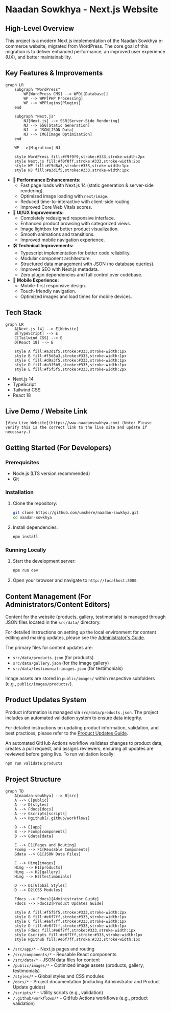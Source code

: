 # Naadan Sowkhya - Next.js Website

## High-Level Overview
This project is a modern Next.js implementation of the Naadan Sowkhya e-commerce website, migrated from WordPress. The core goal of this migration is to deliver enhanced performance, an improved user experience (UX), and better maintainability.

## Key Features & Improvements

```mermaid
graph LR
    subgraph "WordPress"
        WP[WordPress CMS] --> WPD[(Database)]
        WP --> WPP[PHP Processing]
        WP --> WPPlugins[Plugins]
    end
    
    subgraph "Next.js"
        NJ[Next.js] --> SSR[Server-Side Rendering]
        NJ --> SSG[Static Generation]
        NJ --> JSON[JSON Data]
        NJ --> IMG[Image Optimization]
    end
    
    WP -->|Migration| NJ
    
    style WordPress fill:#f9f9f9,stroke:#333,stroke-width:2px
    style Next.js fill:#f0f0ff,stroke:#333,stroke-width:2px
    style WP fill:#f5d8a3,stroke:#333,stroke-width:1px
    style NJ fill:#a3d1f5,stroke:#333,stroke-width:1px
```

-   **🚀 Performance Enhancements:**
    -   Fast page loads with Next.js 14 (static generation & server-side rendering).
    -   Optimized image loading with `next/image`.
    -   Reduced time-to-interactive with client-side routing.
    -   Improved Core Web Vitals scores.
-   **💅 UI/UX Improvements:**
    -   Completely redesigned responsive interface.
    -   Enhanced product browsing with categorized views.
    -   Image lightbox for better product visualization.
    -   Smooth animations and transitions.
    -   Improved mobile navigation experience.
-   **🛠️ Technical Improvements:**
    -   Typescript implementation for better code reliability.
    -   Modular component architecture.
    -   Structured data management with JSON (no database queries).
    -   Improved SEO with Next.js metadata.
    -   Zero plugin dependencies and full control over codebase.
-   **📱 Mobile Experience:**
    -   Mobile-first responsive design.
    -   Touch-friendly navigation.
    -   Optimized images and load times for mobile devices.

## Tech Stack

```mermaid
graph LR
    A[Next.js 14] --> E[Website]
    B[TypeScript] --> E
    C[Tailwind CSS] --> E
    D[React 18] --> E
    
    style A fill:#a3d1f5,stroke:#333,stroke-width:1px
    style B fill:#f5d8a3,stroke:#333,stroke-width:1px
    style C fill:#d9a3f5,stroke:#333,stroke-width:1px
    style D fill:#a3f5b9,stroke:#333,stroke-width:1px
    style E fill:#f5f5f5,stroke:#333,stroke-width:2px
```

-   Next.js 14
-   TypeScript
-   Tailwind CSS
-   React 18

## Live Demo / Website Link
`[View Live Website](https://www.naadansowkhya.com) (Note: Please verify this is the correct link to the live site and update if necessary.)`

## Getting Started (For Developers)

### Prerequisites
-   Node.js (LTS version recommended)
-   Git

### Installation
1.  Clone the repository:
    ```bash
    git clone https://github.com/umshere/naadan-sowkhya.git
    cd naadan-sowkhya
    ```
2.  Install dependencies:
    ```bash
    npm install
    ```

### Running Locally
1.  Start the development server:
    ```bash
    npm run dev
    ```
2.  Open your browser and navigate to `http://localhost:3000`.

## Content Management (For Administrators/Content Editors)
Content for the website (products, gallery, testimonials) is managed through JSON files located in the `src/data/` directory.

For detailed instructions on setting up the local environment for content editing and making updates, please see the [Administrator's Guide](docs/admin-guide.md).

The primary files for content updates are:
-   `src/data/products.json` (for products)
-   `src/data/gallery.json` (for the image gallery)
-   `src/data/testimonial-images.json` (for testimonials)

Image assets are stored in `public/images/` within respective subfolders (e.g., `public/images/products/`).

## Product Updates System
Product information is managed via `src/data/products.json`. The project includes an automated validation system to ensure data integrity.

For detailed instructions on updating product information, validation, and best practices, please refer to the [Product Updates Guide](docs/product-updates.md).

An automated GitHub Actions workflow validates changes to product data, creates a pull request, and assigns reviewers, ensuring all updates are reviewed before going live. To run validation locally:
```bash
npm run validate:products
```

## Project Structure
```mermaid
graph TD
    A[naadan-sowkhya] --> B[src]
    A --> C[public]
    A --> D[styles]
    A --> Fdocs[docs]
    A --> Gscripts[scripts]
    A --> Hgithub[/.github/workflows]
    
    B --> E[app]
    B --> Fcomp[components]
    B --> Gdata[data]
    
    E --> E1[Pages and Routing]
    Fcomp --> F1[Reusable Components]
    Gdata --> G1[JSON Data Files]
    
    C --> Himg[images]
    Himg --> H1[products]
    Himg --> H2[gallery]
    Himg --> H3[testimonials]
    
    D --> D1[Global Styles]
    D --> D2[CSS Modules]

    Fdocs --> Fdocs1[Administrator Guide]
    Fdocs --> Fdocs2[Product Updates Guide]
    
    style A fill:#f5f5f5,stroke:#333,stroke-width:2px
    style B fill:#e6f7ff,stroke:#333,stroke-width:1px
    style C fill:#e6f7ff,stroke:#333,stroke-width:1px
    style D fill:#e6f7ff,stroke:#333,stroke-width:1px
    style Fdocs fill:#e6f7ff,stroke:#333,stroke-width:1px
    style Gscripts fill:#e6f7ff,stroke:#333,stroke-width:1px
    style Hgithub fill:#e6f7ff,stroke:#333,stroke-width:1px
```
-   `/src/app/*` - Next.js pages and routing
-   `/src/components/*` - Reusable React components
-   `/src/data/*` - JSON data files for content
-   `/public/images/*` - Optimized image assets (products, gallery, testimonials)
-   `/styles/*` - Global styles and CSS modules
-   `/docs/*` - Project documentation (including Administrator and Product Update guides)
-   `/scripts/*` - Utility scripts (e.g., validation)
-   `/.github/workflows/*` - GitHub Actions workflows (e.g., product validation)

